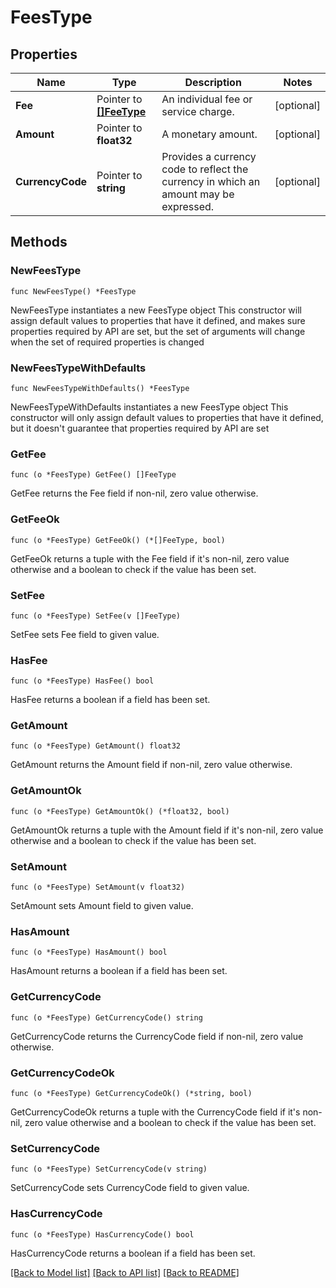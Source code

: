 # FeesType

## Properties

Name | Type | Description | Notes
------------ | ------------- | ------------- | -------------
**Fee** | Pointer to [**[]FeeType**](FeeType.md) | An individual fee or service charge. | [optional] 
**Amount** | Pointer to **float32** | A monetary amount. | [optional] 
**CurrencyCode** | Pointer to **string** | Provides a currency code to reflect the currency in which an amount may be expressed. | [optional] 

## Methods

### NewFeesType

`func NewFeesType() *FeesType`

NewFeesType instantiates a new FeesType object
This constructor will assign default values to properties that have it defined,
and makes sure properties required by API are set, but the set of arguments
will change when the set of required properties is changed

### NewFeesTypeWithDefaults

`func NewFeesTypeWithDefaults() *FeesType`

NewFeesTypeWithDefaults instantiates a new FeesType object
This constructor will only assign default values to properties that have it defined,
but it doesn't guarantee that properties required by API are set

### GetFee

`func (o *FeesType) GetFee() []FeeType`

GetFee returns the Fee field if non-nil, zero value otherwise.

### GetFeeOk

`func (o *FeesType) GetFeeOk() (*[]FeeType, bool)`

GetFeeOk returns a tuple with the Fee field if it's non-nil, zero value otherwise
and a boolean to check if the value has been set.

### SetFee

`func (o *FeesType) SetFee(v []FeeType)`

SetFee sets Fee field to given value.

### HasFee

`func (o *FeesType) HasFee() bool`

HasFee returns a boolean if a field has been set.

### GetAmount

`func (o *FeesType) GetAmount() float32`

GetAmount returns the Amount field if non-nil, zero value otherwise.

### GetAmountOk

`func (o *FeesType) GetAmountOk() (*float32, bool)`

GetAmountOk returns a tuple with the Amount field if it's non-nil, zero value otherwise
and a boolean to check if the value has been set.

### SetAmount

`func (o *FeesType) SetAmount(v float32)`

SetAmount sets Amount field to given value.

### HasAmount

`func (o *FeesType) HasAmount() bool`

HasAmount returns a boolean if a field has been set.

### GetCurrencyCode

`func (o *FeesType) GetCurrencyCode() string`

GetCurrencyCode returns the CurrencyCode field if non-nil, zero value otherwise.

### GetCurrencyCodeOk

`func (o *FeesType) GetCurrencyCodeOk() (*string, bool)`

GetCurrencyCodeOk returns a tuple with the CurrencyCode field if it's non-nil, zero value otherwise
and a boolean to check if the value has been set.

### SetCurrencyCode

`func (o *FeesType) SetCurrencyCode(v string)`

SetCurrencyCode sets CurrencyCode field to given value.

### HasCurrencyCode

`func (o *FeesType) HasCurrencyCode() bool`

HasCurrencyCode returns a boolean if a field has been set.


[[Back to Model list]](../README.md#documentation-for-models) [[Back to API list]](../README.md#documentation-for-api-endpoints) [[Back to README]](../README.md)


